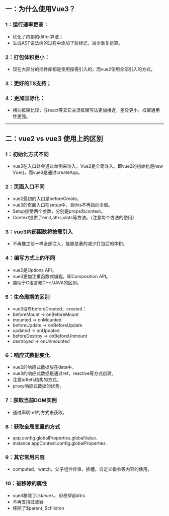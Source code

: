 
## 一：为什么使用Vue3？
### 1：运行速率更高：
* 优化了内部的differ算法；  
* 生成AST语法树的过程中添加了些标记，减少重复运算。

### 2：打包体积更小：
* 现在大部分的插件库都是使用按需引入的，而vue2使用全部引入的方式。

### 3：更好的TS支持；

### 4：更加国际化：
* 横向框架比较，与react等其它主流框架写法更加接近，差异更小。框架通用性更强。


***

## 二：vue2 vs vue3 使用上的区别

### 1：初始化方式不同
* vue3在入口处会通过单例来注入。Vue2是全局注入。即vue2的初始化是new Vue()，而vue3是通过createApp。

### 2：页面入口不同
* vue2最初的入口是beforeCreate。  
* vue3的页面入口在setup中，且this不再指向全局。  
* Setup接受两个参数，分别是props和context。  
* Context提供了emit,attrs,slots等方法。（注意每个方法的使用）

### 3：vue3内部函数将按需引入
* 不再像之前一样全部注入，能够显著的减少打包后的体积。

### 4：编写方式上的不同
* vue2是Options API。  
* vue3更加注重函数式编程，即Composition API。  
* 类似于C语言和C++/JAVA的区别。

### 5：生命周期的区别
* vue3没有beforeCreated，created：  
* beforeMount -> onBeforeMount  
* mounted -> onMounted  
* beforeUpdate -> onBeforeUpdate  
* updated -> onUpdated  
* beforeDestroy -> onBeforeUnmount  
* destroyed -> onUnmounted

### 6：响应式数据变化
* vue2的响应式数据放在data中。  
* vue3的响应式数据是通过ref，reactive等方式创建。  
* 注意toRefs结构的方式。  
* proxy响应式数据的优势。

### 7：获取当前DOM实例
* 通过声明ref的方式来获取。

### 8：获取全局变量的方式
* app.config.globalProperties.globalValue.  
* instance.appContext.config.globalProperties.

### 9：其它常用内容
* computed，watch，父子组件传值，插槽，自定义指令等内容的使用。

### 10：被移除的属性
* vue3移除了$listeners，但是保留$attrs  
* 不再支持过滤器  
* 移除了$parent, $children  




